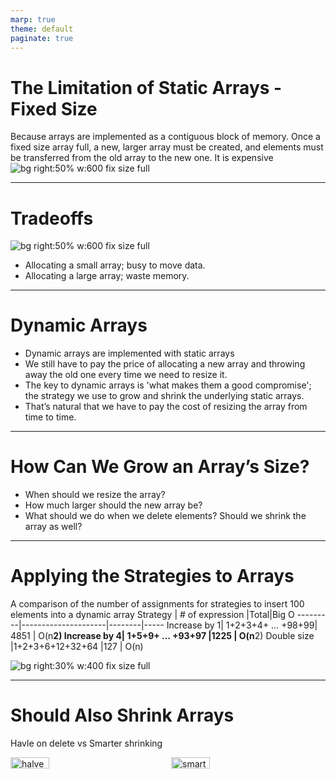 ```yaml
---
marp: true
theme: default
paginate: true
---
```

# The Limitation of Static Arrays - Fixed Size
Because arrays are implemented as a contiguous block of memory. Once a fixed size array full, a new, larger array must be created, and elements must be transferred from the old array to the new one. It is expensive
![bg right:50% w:600 fix size full](restricted/fix_size_array_full.png)

---
# Tradeoffs
![bg right:50% w:600 fix size full](restricted/tradeoffs_fixed_size.png)
- Allocating a small array; busy to move data.
- Allocating a large array; waste memory.

---
# Dynamic Arrays
- Dynamic arrays are implemented with static arrays
- We still have to pay the price of allocating a new array and throwing away the old one every time we
need to resize it. 
- The key to dynamic arrays is 'what makes them a good compromise'; the strategy we use to grow and shrink the underlying static arrays.
- That’s natural that we have to pay the cost of resizing the array from time to time.

---
# How Can We Grow an Array’s Size?
- When should we resize the array?
- How much larger should the new array be?
- What should we do when we delete elements? Should we shrink the array as well?

---
# Applying the Strategies to Arrays
A comparison of the number of assignments for strategies to insert 100 elements into a
dynamic array
Strategy | # of expression |Total|Big O
---------|---------------------|--------|-----
Increase by 1| 1+2+3+4+ … +98+99| 4851 | O(n**2)
Increase by 4| 1+5+9+ … +93+97 |1225 | O(n**2)
Double size |1+2+3+6+12+32+64 |127 | O(n)

![bg right:30% w:400 fix size full](restricted/apply_strategy_arrays.png)

---
# Should Also Shrink Arrays
Havle on delete vs Smarter shrinking
<style>
.grid {
    display: grid;
    grid-template-columns: 1fr 1fr;
    gap: 10px;
}
.grid img {
    width: 50%;
}
</style>

<div class="grid">
    <img src="restricted/halve_on_delete.png" alt="halve on delete">
    <img src="restricted/smarter_shrinking.png" alt="smarter shrinking">
</div>